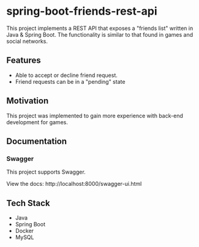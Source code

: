 # spring-boot-friends-rest-api

This project implements a REST API that exposes a "friends list" written in Java & Spring Boot. The functionality is similar to that found in games and social networks.

## Features
- Able to accept or decline friend request.
- Friend requests can be in a "pending" state

## Motivation
This project was implemented to gain more experience with back-end development for games.

## Documentation

### Swagger

This project supports Swagger.

View the docs: http://localhost:8000/swagger-ui.html

## Tech Stack
- Java
- Spring Boot
- Docker
- MySQL
